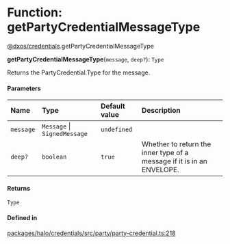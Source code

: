 # Function: getPartyCredentialMessageType

[@dxos/credentials](../modules/dxos_credentials.md).getPartyCredentialMessageType

**getPartyCredentialMessageType**(`message`, `deep?`): `Type`

Returns the PartyCredential.Type for the message.

#### Parameters

| Name | Type | Default value | Description |
| :------ | :------ | :------ | :------ |
| `message` | `Message` \| `SignedMessage` | `undefined` |  |
| `deep?` | `boolean` | `true` | Whether to return the inner type of a message if it is in an ENVELOPE. |

#### Returns

`Type`

#### Defined in

[packages/halo/credentials/src/party/party-credential.ts:218](https://github.com/dxos/dxos/blob/db8188dae/packages/halo/credentials/src/party/party-credential.ts#L218)

